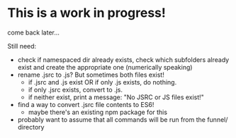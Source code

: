 # This is a work in progress!

come back later...

Still need:

* check if namespaced dir already exists, check which subfolders already exist and create the appropriate one (numerically speaking)
* rename .jsrc to .js? But sometimes both files exist!
  * if .jsrc and .js exist OR if only .js exists, do nothing.
  * if only .jsrc exists, convert to .js.
  * if neither exist, print a message: "No JSRC or JS files exist!"
* find a way to convert .jsrc file contents to ES6!
  * maybe there's an existing npm package for this
* probably want to assume that all commands will be run from the funnel/ directory
